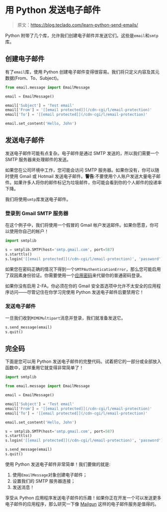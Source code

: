# 用 Python 发送电子邮件

> 原文：<https://blog.teclado.com/learn-python-send-emails/>

Python 附带了几个库，允许我们创建电子邮件并发送它们。这些是`email`和`smtp`库。

## 创建电子邮件

有了`email`库，使用 Python 创建电子邮件变得很容易。我们将只定义内容及其元数据(From、To、Subject)。

```py
from email.message import EmailMessage

email = EmailMessage()

email['Subject'] = 'Test email'
email['From'] = '[[email protected]](/cdn-cgi/l/email-protection)'
email['To'] = '[[email protected]](/cdn-cgi/l/email-protection)'

email.set_content('Hello, John') 
```

## 发送电子邮件

发送电子邮件可能有点复杂。电子邮件是通过 SMTP 发送的，所以我们需要一个 SMTP 服务器来处理邮件的发送。

如果您在公司环境中工作，您可能会访问 SMTP 服务器。如果你没有，你可以随时使用 Gmail 或 Hotmail 发送电子邮件。**警告**:不要使用个人账户发送大量电子邮件。如果许多人将你的邮件标记为垃圾邮件，你可能会看到你的个人邮件的投递率下降。

我们将使用`smtp`库发送电子邮件。

### 登录到 Gmail SMTP 服务器

在这个例子中，我们将使用一个假冒的 Gmail 帐户发送邮件。如果你愿意，你可以使用你自己的帐户！

```py
import smtplib

s = smtplib.SMTP(host='smtp.gmail.com', port=587)
s.starttls()
s.login('[[email protected]](/cdn-cgi/l/email-protection)', 'password') 
```

如果您在密码正确的情况下得到一个`SMTPAuthenticationError`，那么您可能启用了双因素身份验证。你需要使用一个[应用密码](https://support.google.com/accounts/answer/185833)来代替你的普通密码登录。

如果你没有启用 2-FA，你必须在你的 Gmail 安全首选项中允许不太安全的应用程序访问——尽管记住在你学习完使用 Python 发送电子邮件后要禁用它！

### 发送电子邮件

一旦我们收到`MIMEMultipart`消息并登录，我们就准备发送它。

```py
s.send_message(email)
s.quit() 
```

## 完全码

下面是您可以用 Python 发送电子邮件的完整代码。试着把它的一部分或全部放入函数中，这样重用它就变得非常简单了！

```py
import smtplib

from email.message import EmailMessage

email = EmailMessage()

email['Subject'] = 'Test email'
email['From'] = '[[email protected]](/cdn-cgi/l/email-protection)'
email['To'] = '[[email protected]](/cdn-cgi/l/email-protection)'

email.set_content('Hello, John')

s = smtplib.SMTP(host='smtp.gmail.com', port=587)
s.starttls()
s.login('[[email protected]](/cdn-cgi/l/email-protection)', 'password')

s.send_message(email)
s.quit() 
```

使用 Python 发送电子邮件非常简单！我们要做的就是:

1.  使用`EmailMessage`对象创建电子邮件；
2.  设置我们的 SMTP 服务器连接；
3.  发送消息！

享受从 Python 应用程序发送电子邮件的乐趣！如果你正在开发一个可以发送更多电子邮件的应用程序，那么研究一下像 [Mailgun](https://www.mailgun.com) 这样的电子邮件服务是值得的。
